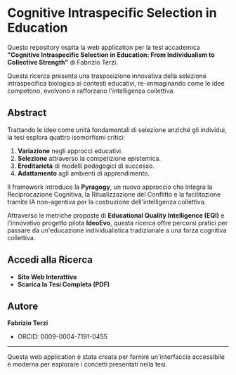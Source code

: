 # Cognitive Intraspecific Selection in Education

Questo repository ospita la web application per la tesi accademica **"Cognitive Intraspecific Selection in Education: From Individualism to Collective Strength"** di Fabrizio Terzi.

Questa ricerca presenta una trasposizione innovativa della selezione intraspecifica biologica ai contesti educativi, re-immaginando come le idee competono, evolvono e rafforzano l'intelligenza collettiva.

## Abstract

Trattando le idee come unità fondamentali di selezione anziché gli individui, la tesi esplora quattro isomorfismi critici:
1.  **Variazione** negli approcci educativi.
2.  **Selezione** attraverso la competizione epistemica.
3.  **Ereditarietà** di modelli pedagogici di successo.
4.  **Adattamento** agli ambienti di apprendimento.

Il framework introduce la **Pyragogy**, un nuovo approccio che integra la Reciprocazione Cognitiva, la Ritualizzazione del Conflitto e la facilitazione tramite IA non-agentiva per la costruzione dell'intelligenza collettiva.

Attraverso le metriche proposte di **Educational Quality Intelligence (EQI)** e l'innovativo progetto pilota **IdeoEvo**, questa ricerca offre percorsi pratici per passare da un'educazione individualistica tradizionale a una forza cognitiva collettiva.

## Accedi alla Ricerca

*   **Sito Web Interattivo**
*   **Scarica la Tesi Completa (PDF)**

## Autore

**Fabrizio Terzi**
*   ORCID: 0009-0004-7191-0455

---
Questa web application è stata creata per fornire un'interfaccia accessibile e moderna per esplorare i concetti presentati nella tesi.
